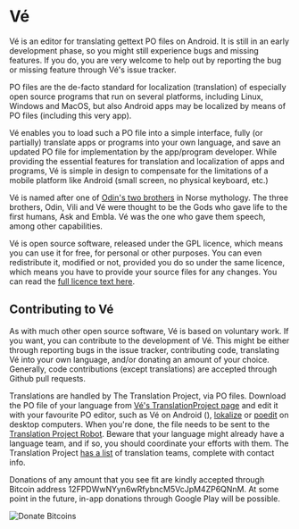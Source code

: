 Vé
==

Vé is an editor for translating gettext PO files on Android. It is still in an early development phase, so you might still experience bugs and missing features. If you do, you are very welcome to help out by reporting the bug or missing feature through Vé's issue tracker.

PO files are the de-facto standard for localization (translation) of especially open source programs that run on several platforms, including Linux, Windows and MacOS, but also Android apps may be localized by means of PO files (including this very app).

Vé enables you to load such a PO file into a simple interface, fully (or partially) translate apps or programs into your own language, and save an updated PO file for implementation by the app/program developer. While providing the essential features for translation and localization of apps and programs, Vé is simple in design to compensate for the limitations of a mobile platform like Android (small screen, no physical keyboard, etc.)

Vé is named after one of [Odin's two brothers](http://en.wikipedia.org/wiki/Vili_and_V%C3%A9) in Norse mythology. The three brothers, Odin, Vili and Vé were thought to be the Gods who gave life to the first humans, Ask and Embla. Vé was the one who gave them speech, among other capabilities.

Vé is open source software, released under the GPL licence, which means you can use it for free, for personal or other purposes. You can even redistribute it, modified or not, provided you do so under the same licence, which means you have to provide your source files for any changes. You can read the [full licence text here](https://github.com/pryds/ve/blob/master/COPYING).

Contributing to Vé
------------------

As with much other open source software, Vé is based on voluntary work. If you want, you can contribute to the development of Vé. This might be either through reporting bugs in the issue tracker, contributing code, translating Vé into your own language, and/or donating an amount of your choice. Generally, code contributions (except translations) are accepted through Github pull requests.

Translations are handled by The Translation Project, via PO files. Download the PO file of your language from [Vé's TranslationProject page](http://translationproject.org/domain/ve.html) and edit it with your favourite PO editor, such as Vé on Android (), [lokalize](http://userbase.kde.org/Lokalize)
or [poedit](http://sourceforge.net/projects/poedit/) on desktop computers. When you're done, the file needs to be sent to the [Translation Project Robot](http://translationproject.org/html/robot.html). Beware that your language might already have a language team, and if so, you should coordinate your efforts with them. The Translation Project [has a list](http://translationproject.org/team/index.html) of translation teams, complete with contact info.

Donations of any amount that you see fit are kindly accepted through Bitcoin address 12FPDWwNYyn6wRfybncM5VcJpM4ZP6QNnM. At some point in the future, in-app donations through Google Play will be possible.

![Donate Bitcoins](https://raw.github.com/pryds/ve/master/various/ve-donations-qr.png)

